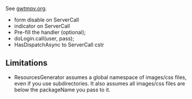 
See [gwtmpv.org](http://www.gwtmpv.org).

* form disable on ServerCall
* indicator on ServerCall
* Pre-fill the handler (optional);
* doLogin.call(user, pass);
* HasDispatchAsync to ServerCall cstr

Limitations
-----------

* ResourcesGenerator assumes a global namespace of images/css files, even if you use subdirectories. It also assumes all images/css files are below the packageName you pass to it.

